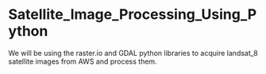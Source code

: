 # Satellite_Image_Processing_Using_Python
We will be using the raster.io and GDAL python libraries to acquire landsat_8 satellite images from AWS and process them. 
